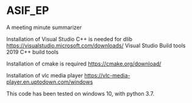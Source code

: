 # ASIF_EP

A meeting minute summarizer 

Installation of Visual Studio C++ is needed for dlib
https://visualstudio.microsoft.com/downloads/
Visual Studio Build tools 2019
C++ build tools

Installation of cmake is required
https://cmake.org/download/

Installation of vlc media player
https://vlc-media-player.en.uptodown.com/windows

This code has been tested on windows 10, with python 3.7. 
